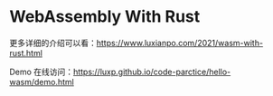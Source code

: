 # WebAssembly With Rust

更多详细的介绍可以看：https://www.luxianpo.com/2021/wasm-with-rust.html

Demo 在线访问：https://luxp.github.io/code-parctice/hello-wasm/demo.html
